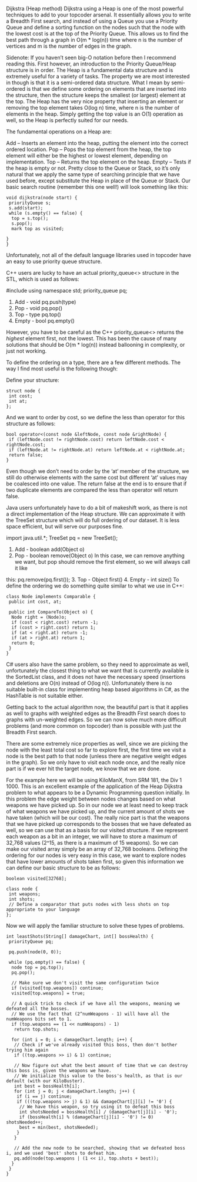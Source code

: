 Dijkstra (Heap method)
Dijkstra using a Heap is one of the most powerful techniques to add to your topcoder arsenal. It essentially allows you to write a Breadth First search, and instead of using a Queue you use a Priority Queue and define a sorting function on the nodes such that the node with the lowest cost is at the top of the Priority Queue. This allows us to find the best path through a graph in O(m * log(n)) time where n is the number of vertices and m is the number of edges in the graph.

Sidenote:
If you haven’t seen big-O notation before then I recommend reading this.
First however, an introduction to the Priority Queue/Heap structure is in order. The Heap is a fundamental data structure and is extremely useful for a variety of tasks. The property we are most interested in though is that it is a semi-ordered data structure. What I mean by semi-ordered is that we define some ordering on elements that are inserted into the structure, then the structure keeps the smallest (or largest) element at the top. The Heap has the very nice property that inserting an element or removing the top element takes O(log n) time, where n is the number of elements in the heap. Simply getting the top value is an O(1) operation as well, so the Heap is perfectly suited for our needs.

The fundamental operations on a Heap are:

Add – Inserts an element into the heap, putting the element into the correct ordered location.
Pop – Pops the top element from the heap, the top element will either be the highest or lowest element, depending on implementation.
Top – Returns the top element on the heap.
Empty – Tests if the heap is empty or not.
Pretty close to the Queue or Stack, so it’s only natural that we apply the same type of searching principle that we have used before, except substitute the Heap in place of the Queue or Stack. Our basic search routine (remember this one well!) will look something like this:

```
void dijkstra(node start) {
 priorityQueue s;
 s.add(start);
 while (s.empty() == false) {
  top = s.top();
  s.pop();
  mark top as visited;

}
}
```
Unfortunately, not all of the default language libraries used in topcoder have an easy to use priority queue structure.

C++ users are lucky to have an actual priority_queue<> structure in the STL, which is used as follows:

#include 
using namespace std;
priority_queue pq;
1. Add - void pq.push(type)
2. Pop - void pq.pop()
3. Top - type pq.top()
4. Empty - bool pq.empty()

However, you have to be careful as the C++ priority_queue<> returns the *highest* element first, not the lowest. This has been the cause of many solutions that should be O(m * log(n)) instead ballooning in complexity, or just not working.

To define the ordering on a type, there are a few different methods. The way I find most useful is the following though:

Define your structure:
```
struct node {
 int cost;
 int at;
};
```
And we want to order by cost, so we define the less than operator for this structure as follows:

```
bool operator<(const node &leftNode, const node &rightNode) {
 if (leftNode.cost != rightNode.cost) return leftNode.cost < rightNode.cost;
 if (leftNode.at != rightNode.at) return leftNode.at < rightNode.at;
 return false;
}
```
Even though we don’t need to order by the ‘at’ member of the structure, we still do otherwise elements with the same cost but different ‘at’ values may be coalesced into one value. The return false at the end is to ensure that if two duplicate elements are compared the less than operator will return false.

Java users unfortunately have to do a bit of makeshift work, as there is not a direct implementation of the Heap structure. We can approximate it with the TreeSet structure which will do full ordering of our dataset. It is less space efficient, but will serve our purposes fine.

import java.util.*;
TreeSet pq = new TreeSet();

1. Add - boolean add(Object o)
2. Pop - boolean remove(Object o)
In this case, we can remove anything we want, but pop should remove the first element, so we will always call it like

this: pq.remove(pq.first());
3. Top - Object first()
4. Empty - int size()
To define the ordering we do something quite similar to what we use in C++:

```
class Node implements Comparable {
 public int cost, at;

 public int CompareTo(Object o) {
  Node right = (Node)o;
  if (cost < right.cost) return -1;
  if (cost > right.cost) return 1;
  if (at < right.at) return -1;
  if (at > right.at) return 1;
  return 0;
 }
}
```

C# users also have the same problem, so they need to approximate as well, unfortunately the closest thing to what we want that is currently available is the SortedList class, and it does not have the necessary speed (insertions and deletions are O(n) instead of O(log n)). Unfortunately there is no suitable built-in class for implementing heap based algorithms in C#, as the HashTable is not suitable either.

Getting back to the actual algorithm now, the beautiful part is that it applies as well to graphs with weighted edges as the Breadth First search does to graphs with un-weighted edges. So we can now solve much more difficult problems (and more common on topcoder) than is possible with just the Breadth First search.

There are some extremely nice properties as well, since we are picking the node with the least total cost so far to explore first, the first time we visit a node is the best path to that node (unless there are negative weight edges in the graph). So we only have to visit each node once, and the really nice part is if we ever hit the target node, we know that we are done.

For the example here we will be using KiloManX, from SRM 181, the Div 1 1000. This is an excellent example of the application of the Heap Dijkstra problem to what appears to be a Dynamic Programming question initially. In this problem the edge weight between nodes changes based on what weapons we have picked up. So in our node we at least need to keep track of what weapons we have picked up, and the current amount of shots we have taken (which will be our cost). The really nice part is that the weapons that we have picked up corresponds to the bosses that we have defeated as well, so we can use that as a basis for our visited structure. If we represent each weapon as a bit in an integer, we will have to store a maximum of 32,768 values (2^15, as there is a maximum of 15 weapons). So we can make our visited array simply be an array of 32,768 booleans. Defining the ordering for our nodes is very easy in this case, we want to explore nodes that have lower amounts of shots taken first, so given this information we can define our basic structure to be as follows:

```
boolean visited[32768];

class node {
 int weapons;
 int shots;
 // Define a comparator that puts nodes with less shots on top appropriate to your language
};
```
Now we will apply the familiar structure to solve these types of problems.

```
int leastShots(String[] damageChart, int[] bossHealth) {
 priorityQueue pq;

 pq.push(node(0, 0));

 while (pq.empty() == false) {
  node top = pq.top();
  pq.pop();

  // Make sure we don't visit the same configuration twice
  if (visited[top.weapons]) continue;
  visited[top.weapons] = true;

  // A quick trick to check if we have all the weapons, meaning we defeated all the bosses.
  // We use the fact that (2^numWeapons - 1) will have all the numWeapons bits set to 1.
  if (top.weapons == (1 << numWeapons) - 1)
   return top.shots;

  for (int i = 0; i < damageChart.length; i++) {
   // Check if we've already visited this boss, then don't bother trying him again
   if ((top.weapons >> i) & 1) continue;

   // Now figure out what the best amount of time that we can destroy this boss is, given the weapons we have.
   // We initialize this value to the boss's health, as that is our default (with our KiloBuster).
   int best = bossHealth[i];
   for (int j = 0; j < damageChart.length; j++) {
    if (i == j) continue;
    if (((top.weapons >> j) & 1) && damageChart[j][i] != '0') {
     // We have this weapon, so try using it to defeat this boss
     int shotsNeeded = bossHealth[i] / (damageChart[j][i] - '0');
     if (bossHealth[i] % (damageChart[j][i] - '0') != 0) shotsNeeded++;
     best = min(best, shotsNeeded);
    }
   }

   // Add the new node to be searched, showing that we defeated boss i, and we used 'best' shots to defeat him.
   pq.add(node(top.weapons | (1 << i), top.shots + best));
  }
 }
}
```
